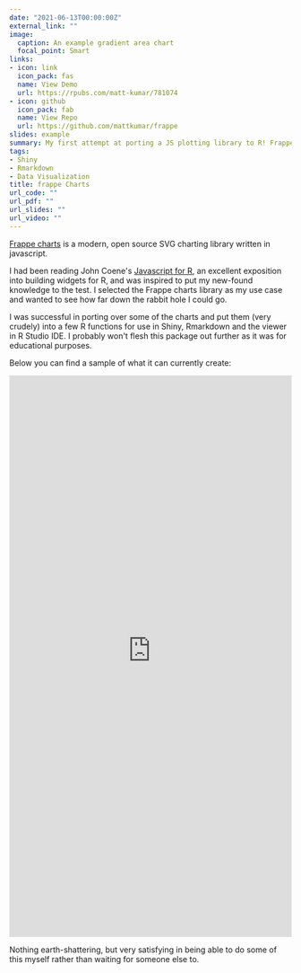 ```yaml
---
date: "2021-06-13T00:00:00Z"
external_link: ""
image:
  caption: An example gradient area chart
  focal_point: Smart
links:
- icon: link
  icon_pack: fas
  name: View Demo
  url: https://rpubs.com/matt-kumar/781074
- icon: github
  icon_pack: fab
  name: View Repo
  url: https://github.com/mattkumar/frappe
slides: example
summary: My first attempt at porting a JS plotting library to R! Frappe Charts for all!
tags:
- Shiny
- Rmarkdown
- Data Visualization
title: frappe Charts
url_code: ""
url_pdf: ""
url_slides: ""
url_video: ""
---
```


[Frappe charts](https://frappe.io/charts) is a modern, open source SVG charting library written in javascript.

I had been reading John Coene's [Javascript for R](https://javascript-for-r.com/), an excellent exposition into building widgets for R, and was inspired to put my new-found knowledge to the test. I selected the Frappe charts library as my use case and wanted to see how far down the rabbit hole I could go.

I was successful in porting over some of the charts and put them (very crudely) into a few R functions for use in Shiny, Rmarkdown and the viewer in R Studio IDE. I probably won't flesh this package out further as it was for educational purposes.

Below you can find a sample of what it can currently create: 

<div>
<iframe
    src="https://rstudio-pubs-static.s3.amazonaws.com/781074_8197ded96dc34034b92dff8f87d28e8d.html"
    frameborder="0"
    style="overflow:hidden;height:1000;width:100%"
    height="1000"
    width="100%">
</iframe>
</div>

Nothing earth-shattering, but very satisfying in being able to do some of this myself rather than waiting for someone else to.